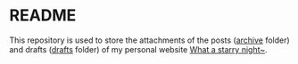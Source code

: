 # README

This repository is used to store the attachments of the posts ([archive](https://github.com/HelloWorld-1017/HelloWorld-1017.github.io-post-and-draft-attachments/tree/main/archive) folder) and drafts ([drafts](https://github.com/HelloWorld-1017/HelloWorld-1017.github.io-post-and-draft-attachments/tree/main/drafts) folder) of my personal website [What a starry night~](https://helloworld-1017.github.io/).